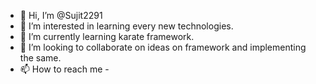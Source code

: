 - 👋 Hi, I’m @Sujit2291
- 👀 I’m interested in learning every new technologies.
- 🌱 I’m currently learning karate framework.
- 💞️ I’m looking to collaborate on ideas on framework and implementing the same.
- 📫 How to reach me - 

<!---
Sujit2291/Sujit2291 is a ✨ special ✨ repository because its `README.md` (this file) appears on your GitHub profile.
You can click the Preview link to take a look at your changes.
--->
